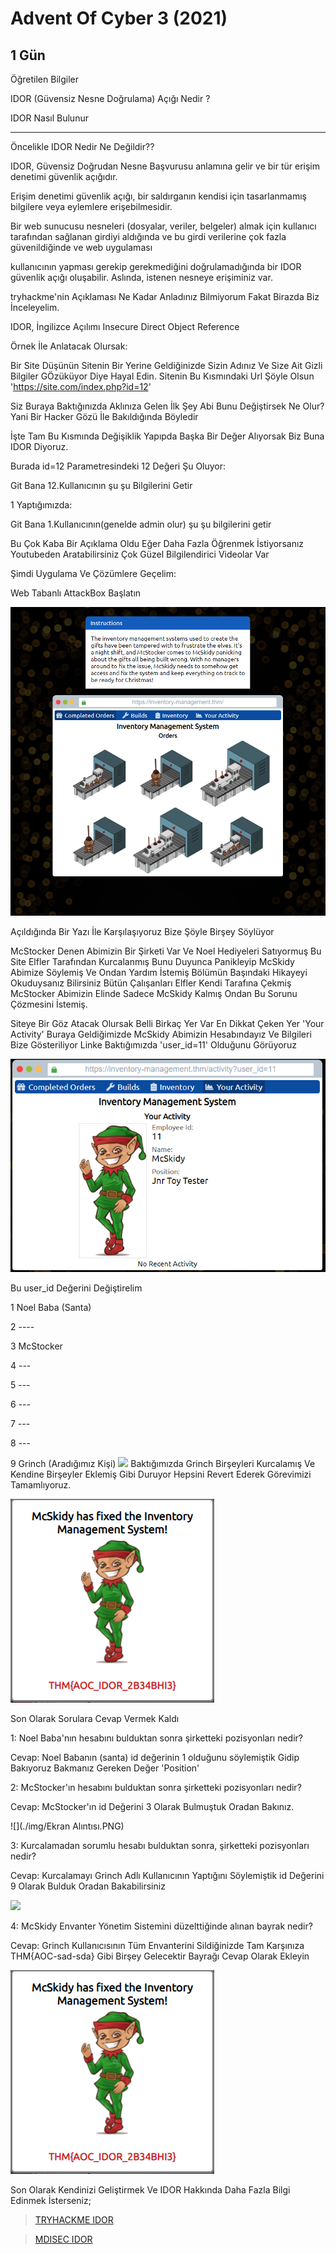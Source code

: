 # Advent Of Cyber 3 (2021)

## 1 Gün

Öğretilen Bilgiler

IDOR (Güvensiz Nesne Doğrulama) Açığı Nedir ?

IDOR Nasıl Bulunur


------------------------------------------------------------------------------------


Öncelikle IDOR Nedir Ne Değildir??

IDOR, Güvensiz Doğrudan Nesne Başvurusu anlamına gelir ve bir tür erişim denetimi güvenlik açığıdır. 

Erişim denetimi güvenlik açığı, bir saldırganın kendisi için tasarlanmamış bilgilere veya eylemlere erişebilmesidir. 

Bir web sunucusu nesneleri (dosyalar, veriler, belgeler) almak için kullanıcı tarafından sağlanan girdiyi aldığında ve bu girdi verilerine çok fazla güvenildiğinde ve web uygulaması 

kullanıcının yapması gerekip gerekmediğini doğrulamadığında bir IDOR güvenlik açığı oluşabilir. Aslında, istenen nesneye erişiminiz var.


tryhackme'nin Açıklaması Ne Kadar Anladınız Bilmiyorum Fakat Birazda Biz İnceleyelim.


IDOR, İngilizce Açılımı Insecure Direct Object Reference

Örnek İle Anlatacak Olursak:

Bir Site Düşünün Sitenin Bir Yerine Geldiğinizde Sizin Adınız Ve Size Ait Gizli Bilgiler GÖzüküyor Diye Hayal Edin.
Sitenin Bu Kısmındaki Url Şöyle Olsun 'https://site.com/index.php?id=12'

Siz Buraya Baktığınızda Aklınıza Gelen İlk Şey Abi Bunu Değiştirsek Ne Olur? Yani Bir Hacker Gözü İle Bakıldığında Böyledir

İşte Tam Bu Kısmında Değişiklik Yapıpda Başka Bir Değer Alıyorsak Biz Buna IDOR Diyoruz.

Burada id=12 Parametresindeki 12 Değeri Şu Oluyor:
	
Git Bana 12.Kullanıcının şu şu Bilgilerini Getir

1 Yaptığımızda:

Git Bana 1.Kullanıcının(genelde admin olur) şu şu bilgilerini getir

Bu Çok Kaba Bir Açıklama Oldu Eğer Daha Fazla Öğrenmek İstiyorsanız Youtubeden Aratabilirsiniz Çok Güzel Bilgilendirici Videolar Var


Şimdi Uygulama Ve Çözümlere Geçelim:

Web Tabanlı AttackBox Başlatın

![](./img/GİRİŞ.PNG)

Açıldığında Bir Yazı İle Karşılaşıyoruz Bize Şöyle Birşey Söylüyor

McStocker Denen Abimizin Bir Şirketi Var Ve Noel Hediyeleri Satıyormuş Bu Site Elfler Tarafından Kurcalanmış Bunu Duyunca Panikleyip
McSkidy Abimize Söylemiş Ve Ondan Yardım İstemiş Bölümün Başındaki Hikayeyi Okuduysanız Bilirsiniz Bütün Çalışanları Elfler Kendi Tarafına Çekmiş
McStocker Abimizin Elinde Sadece McSkidy Kalmış Ondan Bu Sorunu Çözmesini İstemiş.

Siteye Bir Göz Atacak Olursak Belli Birkaç Yer Var En Dikkat Çeken Yer 'Your Activity'
Buraya Geldiğimizde McSkidy Abimizin Hesabındayız Ve Bilgileri Bize Gösteriliyor Linke Baktığımızda 'user_id=11' Olduğunu Görüyoruz 

![](./img/MCSkidy.PNG)

Bu user_id Değerini Değiştirelim

1 Noel Baba (Santa)

2 ----

3 McStocker

4 ---

5 ---

6 ---

7 ---

8 ---

9 Grinch (Aradığımız Kişi)
![](./img/GOBLİN.PNG)
Baktığımızda Grinch Birşeyleri Kurcalamış Ve Kendine Birşeyler Eklemiş Gibi Duruyor Hepsini Revert Ederek Görevimizi Tamamlıyoruz.

![](./img/FLAG.PNG)

Son Olarak Sorulara Cevap Vermek Kaldı



1: Noel Baba'nın hesabını bulduktan sonra şirketteki pozisyonları nedir?

Cevap: Noel Babanın (santa) id değerinin 1 olduğunu söylemiştik Gidip Bakıyoruz Bakmanız Gereken Değer 'Position'




2: McStocker'ın hesabını bulduktan sonra şirketteki pozisyonları nedir?

Cevap: McStocker'ın id Değerini 3 Olarak Bulmuştuk Oradan Bakınız.

![](./img/Ekran Alıntısı.PNG)


3: Kurcalamadan sorumlu hesabı bulduktan sonra, şirketteki pozisyonları nedir?

Cevap: Kurcalamayı Grinch Adlı Kullanıcının Yaptığını Söylemiştik id Değerini 9 Olarak Bulduk Oradan Bakabilirsiniz

![](./img/GOBLİN.PNG)


4: McSkidy Envanter Yönetim Sistemini düzelttiğinde alınan bayrak nedir?

Cevap: Grinch Kullanıcısının Tüm Envanterini Sildiğinizde Tam Karşınıza THM{AOC-sad-sda} Gibi Birşey Gelecektir Bayrağı Cevap Olarak Ekleyin

![](./img/FLAG.PNG)



Son Olarak Kendinizi Geliştirmek Ve IDOR Hakkında Daha Fazla Bilgi Edinmek İsterseniz;



> [TRYHACKME IDOR](https://tryhackme.com/room/idor)



> [MDISEC IDOR](https://www.youtube.com/watch?v=TsJ2XPuGe1k)
